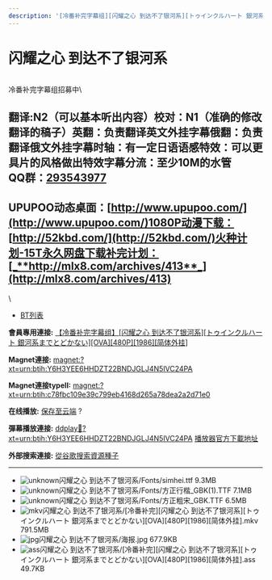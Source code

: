 ```yaml
---
description: '[冷番补完字幕组][闪耀之心 到达不了银河系][トゥインクルハート 銀河系までとどかない][OVA][480P][1986][简体外挂]'
---
```


# 闪耀之心 到达不了银河系



<figure><img src="https://s2.ax1x.com/2019/05/15/E7tIit.jpg" alt=""><figcaption></figcaption></figure>



冷番补完字幕组招募中\



## &#x20;

翻译:N2（可以基本听出内容）**校对：N1（准确的修改翻译的稿子）英翻：负责翻译英文外挂字幕俄翻：负责翻译俄文外挂字幕时轴：有一定日语语感特效：可以更具片的风格做出特效字幕分流：至少10M的水管**\
**QQ群：**[**293543977**](http://jq.qq.com/?_wv=1027\&k=46bJVff)&#x20;
--------------------------------------------------------------------

## &#x20;

&#x20;

## UPUPOO动态桌面：[http://www.upupoo.com/](http://www.upupoo.com/)1080P动漫下载： [http://52kbd.com/](http://52kbd.com/)火种计划-15T永久网盘下载补完计划：[_**http://mlx8.com/archives/413**_](http://mlx8.com/archives/413)

\


* [BT列表](https://share.dmhy.org/topics/view/516934_OVA_480P_1986.html#tabs-1)

**會員專用連接:** [ 【冷番补完字幕组】\[闪耀之心 到达不了银河系\]\[トゥインクルハート 銀河系までとどかない\]\[OVA\]\[480P\]\[1986\]\[简体外挂\]](https://dl.dmhy.org/2019/05/15/c78fbc109e39c799eb4168d265a78dea2a2d71e0.torrent)

**Magnet連接:** [magnet:?xt=urn:btih:Y6H3YEE6HHDZT22BNDJGLJ4N5IVC24PA](https://magnet/?xt=urn:btih:Y6H3YEE6HHDZT22BNDJGLJ4N5IVC24PA\&dn=\&tr=http%3A%2F%2F104.238.198.186%3A8000%2Fannounce\&tr=udp%3A%2F%2F104.238.198.186%3A8000%2Fannounce\&tr=http%3A%2F%2Ftracker.openbittorrent.com%3A80%2Fannounce\&tr=udp%3A%2F%2Ftracker3.itzmx.com%3A6961%2Fannounce\&tr=http%3A%2F%2Ftracker4.itzmx.com%3A2710%2Fannounce\&tr=http%3A%2F%2Ftracker.publicbt.com%3A80%2Fannounce\&tr=http%3A%2F%2Ftracker.prq.to%2Fannounce\&tr=http%3A%2F%2Fopen.acgtracker.com%3A1096%2Fannounce\&tr=https%3A%2F%2Ft-115.rhcloud.com%2Fonly_for_ylbud\&tr=http%3A%2F%2Fbtfile.sdo.com%3A6961%2Fannounce\&tr=http%3A%2F%2Fexodus.desync.com%3A6969%2Fannounce\&tr=http%3A%2F%2F121.14.98.151%3A9090%2Fannounce\&tr=http%3A%2F%2F173.254.204.71%3A1096%2Fannounce\&tr=http%3A%2F%2F188.190.120.74%3A80%2Fannounce\&tr=http%3A%2F%2F94.228.192.98%2Fannounce\&tr=http%3A%2F%2F95.68.246.30%3A80%2Fannounce\&tr=http%3A%2F%2Fanisaishuu.de%3A2710%2Fannounce)

**Magnet連接typeII:** [magnet:?xt=urn:btih:c78fbc109e39c799eb4168d265a78dea2a2d71e0](https://magnet/?xt=urn:btih:c78fbc109e39c799eb4168d265a78dea2a2d71e0)

**在线播放:** [保存至云端](https://mypikpak.com/drive/url-checker?url=magnet:?xt=urn:btih:c78fbc109e39c799eb4168d265a78dea2a2d71e0) ?

**彈幕播放連接:** [ddplay:magnet:?xt=urn:btih:Y6H3YEE6HHDZT22BNDJGLJ4N5IVC24PA](ddplay:magnet:?xt=urn:btih:Y6H3YEE6HHDZT22BNDJGLJ4N5IVC24PA\&dn=\&tr=http%3A%2F%2F104.238.198.186%3A8000%2Fannounce\&tr=udp%3A%2F%2F104.238.198.186%3A8000%2Fannounce\&tr=http%3A%2F%2Ftracker.openbittorrent.com%3A80%2Fannounce\&tr=udp%3A%2F%2Ftracker3.itzmx.com%3A6961%2Fannounce\&tr=http%3A%2F%2Ftracker4.itzmx.com%3A2710%2Fannounce\&tr=http%3A%2F%2Ftracker.publicbt.com%3A80%2Fannounce\&tr=http%3A%2F%2Ftracker.prq.to%2Fannounce\&tr=http%3A%2F%2Fopen.acgtracker.com%3A1096%2Fannounce\&tr=https%3A%2F%2Ft-115.rhcloud.com%2Fonly_for_ylbud\&tr=http%3A%2F%2Fbtfile.sdo.com%3A6961%2Fannounce\&tr=http%3A%2F%2Fexodus.desync.com%3A6969%2Fannounce\&tr=http%3A%2F%2F121.14.98.151%3A9090%2Fannounce\&tr=http%3A%2F%2F173.254.204.71%3A1096%2Fannounce\&tr=http%3A%2F%2F188.190.120.74%3A80%2Fannounce\&tr=http%3A%2F%2F94.228.192.98%2Fannounce\&tr=http%3A%2F%2F95.68.246.30%3A80%2Fannounce\&tr=http%3A%2F%2Fanisaishuu.de%3A2710%2Fannounce) [播放器官方下載地址](http://www.dandanplay.com/?from=dmhy)

**外部搜索連接:** [從谷歌搜索資源種子](https://www.google.com/search?oe=utf-8\&q=c78fbc109e39c799eb4168d265a78dea2a2d71e0)

***

* ![unknown](https://share.dmhy.org/images/icon/unknown.gif)闪耀之心 到达不了银河系/Fonts/simhei.ttf 9.3MB
* ![unknown](https://share.dmhy.org/images/icon/unknown.gif)闪耀之心 到达不了银河系/Fonts/方正行楷\_GBK(1).TTF 7.1MB
* ![unknown](https://share.dmhy.org/images/icon/unknown.gif)闪耀之心 到达不了银河系/Fonts/方正粗宋\_GBK.TTF 6.5MB
* ![mkv](https://share.dmhy.org/images/icon/mkv.gif)闪耀之心 到达不了银河系/\[冷番补完]\[闪耀之心 到达不了银河系]\[トゥインクルハート 銀河系までとどかない]\[OVA]\[480P]\[1986]\[简体外挂].mkv 791.5MB
* ![jpg](https://share.dmhy.org/images/icon/jpg.gif)闪耀之心 到达不了银河系/海报.jpg 677.9KB
* ![ass](https://share.dmhy.org/images/icon/ass.gif)闪耀之心 到达不了银河系/\[冷番补完]\[闪耀之心 到达不了银河系]\[トゥインクルハート 銀河系までとどかない]\[OVA]\[480P]\[1986]\[简体外挂].ass 49.7KB
